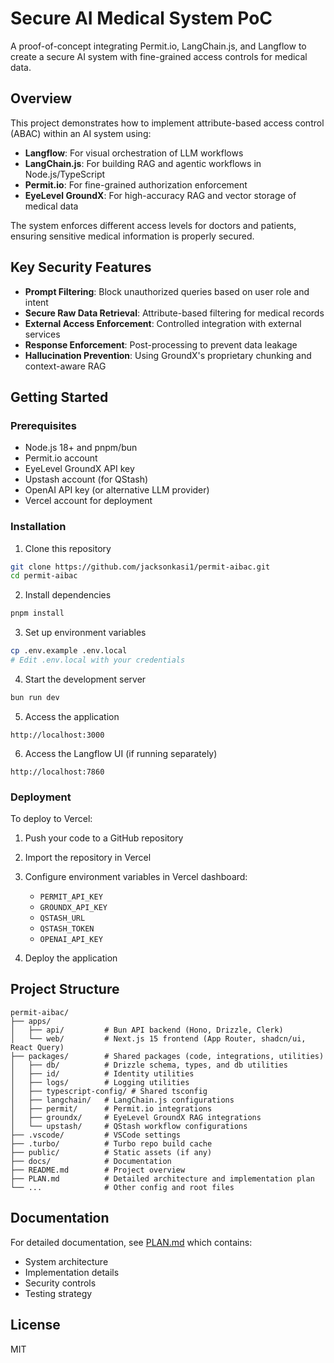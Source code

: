 # Secure AI Medical System PoC

A proof-of-concept integrating Permit.io, LangChain.js, and Langflow to create a secure AI system with fine-grained access controls for medical data.

## Overview

This project demonstrates how to implement attribute-based access control (ABAC) within an AI system using:

- **Langflow**: For visual orchestration of LLM workflows
- **LangChain.js**: For building RAG and agentic workflows in Node.js/TypeScript
- **Permit.io**: For fine-grained authorization enforcement
- **EyeLevel GroundX**: For high-accuracy RAG and vector storage of medical data

The system enforces different access levels for doctors and patients, ensuring sensitive medical information is properly secured.

## Key Security Features

- **Prompt Filtering**: Block unauthorized queries based on user role and intent
- **Secure Raw Data Retrieval**: Attribute-based filtering for medical records
- **External Access Enforcement**: Controlled integration with external services
- **Response Enforcement**: Post-processing to prevent data leakage
- **Hallucination Prevention**: Using GroundX's proprietary chunking and context-aware RAG

## Getting Started

### Prerequisites

- Node.js 18+ and pnpm/bun
- Permit.io account 
- EyeLevel GroundX API key
- Upstash account (for QStash)
- OpenAI API key (or alternative LLM provider)
- Vercel account for deployment

### Installation

1. Clone this repository
```bash
git clone https://github.com/jacksonkasi1/permit-aibac.git
cd permit-aibac
```

2. Install dependencies
```bash
pnpm install
```

3. Set up environment variables
```bash
cp .env.example .env.local
# Edit .env.local with your credentials
```

4. Start the development server
```bash
bun run dev
```

5. Access the application
```
http://localhost:3000
```

6. Access the Langflow UI (if running separately)
```
http://localhost:7860
```

### Deployment

To deploy to Vercel:

1. Push your code to a GitHub repository

2. Import the repository in Vercel
   
3. Configure environment variables in Vercel dashboard:
   - `PERMIT_API_KEY`
   - `GROUNDX_API_KEY`
   - `QSTASH_URL`
   - `QSTASH_TOKEN`
   - `OPENAI_API_KEY`

4. Deploy the application

## Project Structure

```
permit-aibac/
├── apps/
│   ├── api/         # Bun API backend (Hono, Drizzle, Clerk)
│   └── web/         # Next.js 15 frontend (App Router, shadcn/ui, React Query)
├── packages/        # Shared packages (code, integrations, utilities)
│   ├── db/          # Drizzle schema, types, and db utilities
│   ├── id/          # Identity utilities
│   ├── logs/        # Logging utilities
│   ├── typescript-config/ # Shared tsconfig
│   ├── langchain/   # LangChain.js configurations
│   ├── permit/      # Permit.io integrations
│   ├── groundx/     # EyeLevel GroundX RAG integrations
│   └── upstash/     # QStash workflow configurations
├── .vscode/         # VSCode settings
├── .turbo/          # Turbo repo build cache
├── public/          # Static assets (if any)
├── docs/            # Documentation
├── README.md        # Project overview
├── PLAN.md          # Detailed architecture and implementation plan
└── ...              # Other config and root files
```

## Documentation

For detailed documentation, see [PLAN.md](PLAN.md) which contains:

- System architecture
- Implementation details
- Security controls
- Testing strategy

## License

MIT
